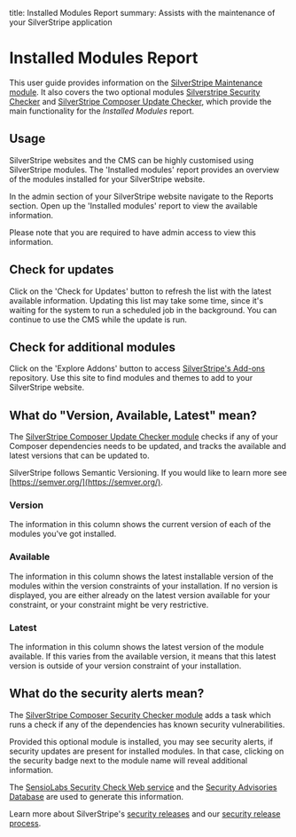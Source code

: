title: Installed Modules Report
summary: Assists with the maintenance of your SilverStripe application

# Installed Modules Report

This user guide provides information on the 
[SilverStripe Maintenance module](https://github.com/bringyourownideas/silverstripe-maintenance). It also covers the two 
optional modules [Silverstripe Security Checker](https://github.com/bringyourownideas/silverstripe-composer-security-checker)
and [SilverStripe Composer Update Checker](https://github.com/bringyourownideas/silverstripe-composer-update-checker), 
which provide the main functionality for the _Installed Modules_ report.

## Usage 

SilverStripe websites and the CMS can be highly customised using SilverStripe modules. The 'Installed modules' report 
provides an overview of the modules installed for your SilverStripe website. 

In the admin section of your SilverStripe website navigate to the Reports section. Open up the 'Installed modules' 
report to view the available information.

Please note that you are required to have admin access to view this information.

## Check for updates

Click on the 'Check for Updates' button to refresh the list with the latest available information. Updating this list 
may take some time, since it's waiting for the system to run a scheduled job in the background. You can continue to use 
the CMS while the update is run.

## Check for additional modules

Click on the 'Explore Addons' button to access [SilverStripe's Add-ons](https://www.silverstripe.org/software/addons/) repository. Use this site to find modules and
themes to add to your SilverStripe website.

## What do "Version, Available, Latest" mean?

The [SilverStripe Composer Update Checker module](https://github.com/bringyourownideas/silverstripe-composer-update-checker)
checks if any of your Composer dependencies needs to be updated, and tracks the available and latest versions that can 
be updated to.

SilverStripe follows Semantic Versioning. If you would like to learn more see [https://semver.org/](https://semver.org/).

### Version

The information in this column shows the current version of each of the modules you've got installed.

### Available

The information in this column shows the latest installable version of the modules within the version constraints of your 
installation. If no version is displayed, you are either already on the latest version available for your constraint, 
or your constraint might be very restrictive.

### Latest

The information in this column shows the latest version of the module available. If this varies from the available 
version, it means that this latest version is outside of your version constraint of your installation.

## What do the security alerts mean?

The [SilverStripe Composer Security Checker module](https://addons.silverstripe.org/add-ons/bringyourownideas/silverstripe-composer-security-checker) 
adds a task which runs a check if any of the dependencies has known security vulnerabilities.

Provided this optional module is installed, you may see security alerts, if security updates are present for installed 
modules. In that case, clicking on the security badge next to the module name will reveal additional information. 

The [SensioLabs Security Check Web service](http://security.sensiolabs.org/) and the 
[Security Advisories Database](https://github.com/FriendsOfPHP/security-advisories) are used to generate this information.

Learn more about SilverStripe's [security releases](https://www.silverstripe.org/download/security-releases/) and our 
[security release process](https://docs.silverstripe.org/en/4/contributing/release_process/#security-releases).
